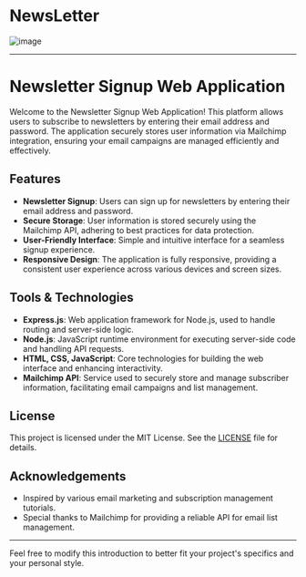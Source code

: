 # NewsLetter
![image](https://github.com/user-attachments/assets/3d36b86c-f4ca-41d4-9ebb-47efbc426ec2)



---

# Newsletter Signup Web Application

Welcome to the Newsletter Signup Web Application! This platform allows users to subscribe to newsletters by entering their email address and password. The application securely stores user information via Mailchimp integration, ensuring your email campaigns are managed efficiently and effectively.

## Features

- **Newsletter Signup**: Users can sign up for newsletters by entering their email address and password.
- **Secure Storage**: User information is stored securely using the Mailchimp API, adhering to best practices for data protection.
- **User-Friendly Interface**: Simple and intuitive interface for a seamless signup experience.
- **Responsive Design**: The application is fully responsive, providing a consistent user experience across various devices and screen sizes.

## Tools & Technologies

- **Express.js**: Web application framework for Node.js, used to handle routing and server-side logic.
- **Node.js**: JavaScript runtime environment for executing server-side code and handling API requests.
- **HTML, CSS, JavaScript**: Core technologies for building the web interface and enhancing interactivity.
- **Mailchimp API**: Service used to securely store and manage subscriber information, facilitating email campaigns and list management.


## License

This project is licensed under the MIT License. See the [LICENSE](LICENSE) file for details.

## Acknowledgements

- Inspired by various email marketing and subscription management tutorials.
- Special thanks to Mailchimp for providing a reliable API for email list management.

---

Feel free to modify this introduction to better fit your project's specifics and your personal style.

